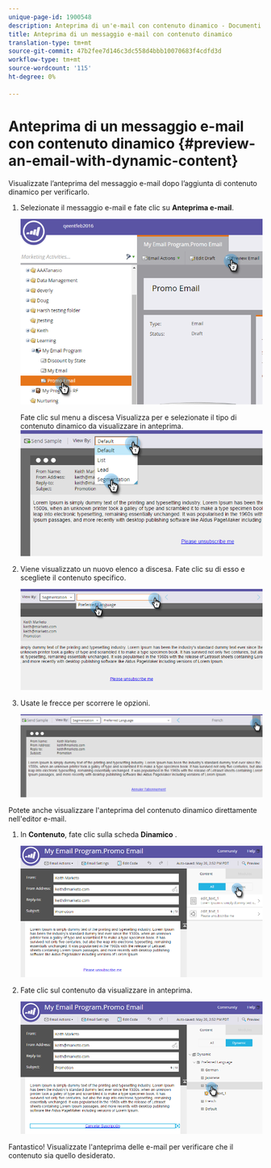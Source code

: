 ```yaml
---
unique-page-id: 1900548
description: Anteprima di un'e-mail con contenuto dinamico - Documenti Marketo - Documentazione del prodotto
title: Anteprima di un messaggio e-mail con contenuto dinamico
translation-type: tm+mt
source-git-commit: 47b2fee7d146c3dc558d4bbb10070683f4cdfd3d
workflow-type: tm+mt
source-wordcount: '115'
ht-degree: 0%

---
```



# Anteprima di un messaggio e-mail con contenuto dinamico {#preview-an-email-with-dynamic-content}

Visualizzate l’anteprima del messaggio e-mail dopo l’aggiunta di contenuto dinamico per verificarlo.

1. Selezionate il messaggio e-mail e fate clic su **Anteprima e-mail**.

   ![](assets/one-3.png)

   Fate clic sul menu a discesa Visualizza per e selezionate il tipo di contenuto dinamico da visualizzare in anteprima.
   ![](assets/two-3.png)

1. Viene visualizzato un nuovo elenco a discesa. Fate clic su di esso e scegliete il contenuto specifico.

   ![](assets/three-2.png)

1. Usate le frecce per scorrere le opzioni.

   ![](assets/four-1.png)

Potete anche visualizzare l&#39;anteprima del contenuto dinamico direttamente nell&#39;editor e-mail.

1. In **Contenuto**, fate clic sulla scheda **Dinamico** .

   ![](assets/five-1.png)

1. Fate clic sul contenuto da visualizzare in anteprima.

   ![](assets/six.png)

Fantastico! Visualizzate l&#39;anteprima delle e-mail per verificare che il contenuto sia quello desiderato.

